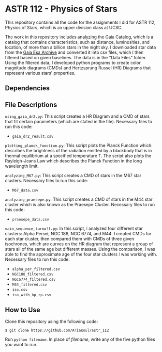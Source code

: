# ASTR 112 - Physics of Stars 

This repository contains all the code for the assignments I did for ASTR 112, Physics of Stars, which is an upper division class at UCSC.

The work in this repository includes analyzing the Gaia Catalog, which is a catalog that contains characteristics, such as distance, luminosities, and location, of more than a billion stars in the night sky. I downloaded star data from the [Gaia Esa Archive](https://gea.esac.esa.int/archive/) and converted it into csv files, which I then filtered based on given baselines. The data is in the "Data Files" folder. Using the filtered data, I developed python programs to create color magnitude diagrams (CMDs) and Hertzsprung Russel (HR) Diagrams that represent various stars' properties. 

## Dependencies

## File Descriptions
`using_gaia_dr2.py`: This script creates a HR Diagram and a CMD of stars that fit certain parameters (which are stated in the file). Necessary files to run this code: 
* `gaia_dr2_result.csv`

`plotting_planck_function.py`: This script plots the Planck Function which describes the brightness of the radiation emitted by a blackbody that is in thermal equilibrium at a specified temperature T. The script also plots the Rayleigh-Jeans Law which describes the Planck Function in the long wavelength limit. 

`analyzing_M67.py`: This script creates a CMD of stars in the M67 star clusters. Necessary files to run this code: 
* `M67_data.csv`

`analyzing_praesepe.py`: This script creates a CMD of stars in the M44 star cluster which is also known as the Praesepe Cluster. Necessary files to run this code:
* `praesepe_data.csv`

`main_sequence_turnoff.py`: In this script, I analyzed four different star clusters: Alpha Persei, NGC 188, NGC 6774, and M44. I created CMDs for each star cluster, then compared them with CMDs of three given isochrones, which are curves on the HR diagram that represent a group of stars all of the same age but different masses. Using the comparison, I was able to find the approximate age of the four star clusters I was working with. Necessary files to run this code: 
* `alpha_per_filtered.csv`
* `NGC188_filtered.csv`
* `NGC6774_filtered.csv`
* `M44_filtered.csv`
* `iso.csv`
* `iso_with_bp_rp.csv`


## How to Use
Clone this repository using the following code:

`$ git clone https://github.com/AriaKoul/astr_112`

Run `python filename`. In place of _filename_, write any of the five python files you want to run. 

